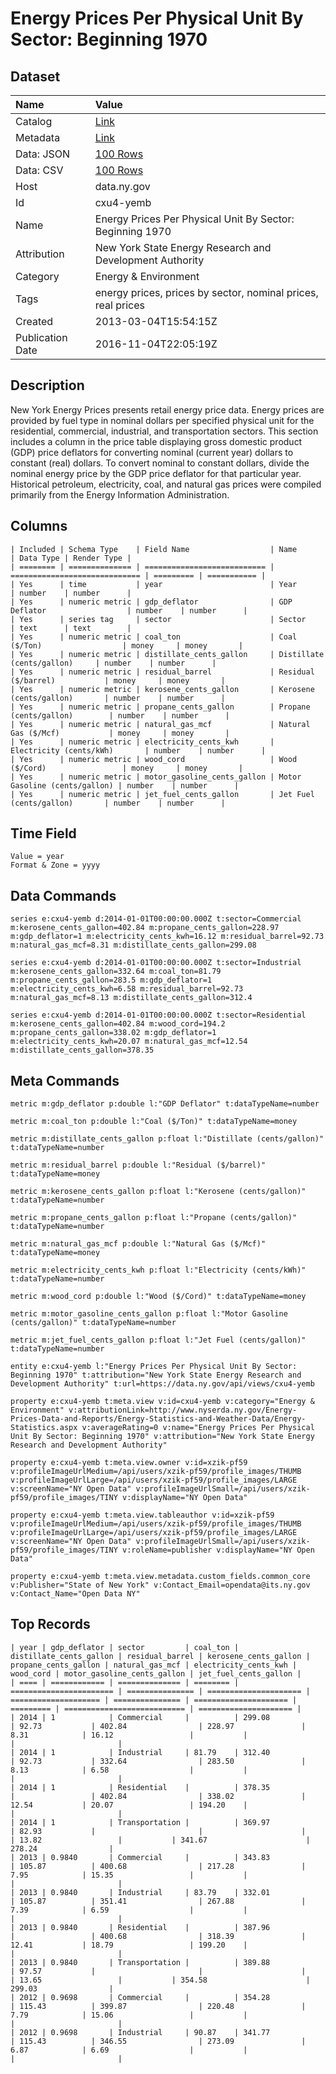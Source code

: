 # Energy Prices Per Physical Unit By Sector: Beginning 1970

## Dataset

| Name | Value |
| :--- | :---- |
| Catalog | [Link](https://catalog.data.gov/dataset/energy-prices-per-physical-unit-by-sector-beginning-1970) |
| Metadata | [Link](https://data.ny.gov/api/views/cxu4-yemb) |
| Data: JSON | [100 Rows](https://data.ny.gov/api/views/cxu4-yemb/rows.json?max_rows=100) |
| Data: CSV | [100 Rows](https://data.ny.gov/api/views/cxu4-yemb/rows.csv?max_rows=100) |
| Host | data.ny.gov |
| Id | cxu4-yemb |
| Name | Energy Prices Per Physical Unit By Sector: Beginning 1970 |
| Attribution | New York State Energy Research and Development Authority |
| Category | Energy & Environment |
| Tags | energy prices, prices by sector, nominal prices, real prices |
| Created | 2013-03-04T15:54:15Z |
| Publication Date | 2016-11-04T22:05:19Z |

## Description

New York Energy Prices presents retail energy price data. Energy prices are provided by fuel type in nominal dollars per specified physical unit for the residential, commercial, industrial, and transportation sectors. This section includes a column in the price table displaying gross domestic product (GDP) price deflators for converting nominal (current year) dollars to constant (real) dollars. To convert nominal to constant dollars, divide the nominal energy price by the GDP price deflator for that particular year. Historical petroleum, electricity, coal, and natural gas prices were compiled primarily from the Energy Information Administration.

## Columns

```ls
| Included | Schema Type    | Field Name                  | Name                          | Data Type | Render Type |
| ======== | ============== | =========================== | ============================= | ========= | =========== |
| Yes      | time           | year                        | Year                          | number    | number      |
| Yes      | numeric metric | gdp_deflator                | GDP Deflator                  | number    | number      |
| Yes      | series tag     | sector                      | Sector                        | text      | text        |
| Yes      | numeric metric | coal_ton                    | Coal ($/Ton)                  | money     | money       |
| Yes      | numeric metric | distillate_cents_gallon     | Distillate (cents/gallon)     | number    | number      |
| Yes      | numeric metric | residual_barrel             | Residual ($/barrel)           | money     | money       |
| Yes      | numeric metric | kerosene_cents_gallon       | Kerosene (cents/gallon)       | number    | number      |
| Yes      | numeric metric | propane_cents_gallon        | Propane (cents/gallon)        | number    | number      |
| Yes      | numeric metric | natural_gas_mcf             | Natural Gas ($/Mcf)           | money     | money       |
| Yes      | numeric metric | electricity_cents_kwh       | Electricity (cents/kWh)       | number    | number      |
| Yes      | numeric metric | wood_cord                   | Wood ($/Cord)                 | money     | money       |
| Yes      | numeric metric | motor_gasoline_cents_gallon | Motor Gasoline (cents/gallon) | number    | number      |
| Yes      | numeric metric | jet_fuel_cents_gallon       | Jet Fuel (cents/gallon)       | number    | number      |
```

## Time Field

```ls
Value = year
Format & Zone = yyyy
```

## Data Commands

```ls
series e:cxu4-yemb d:2014-01-01T00:00:00.000Z t:sector=Commercial m:kerosene_cents_gallon=402.84 m:propane_cents_gallon=228.97 m:gdp_deflator=1 m:electricity_cents_kwh=16.12 m:residual_barrel=92.73 m:natural_gas_mcf=8.31 m:distillate_cents_gallon=299.08

series e:cxu4-yemb d:2014-01-01T00:00:00.000Z t:sector=Industrial m:kerosene_cents_gallon=332.64 m:coal_ton=81.79 m:propane_cents_gallon=283.5 m:gdp_deflator=1 m:electricity_cents_kwh=6.58 m:residual_barrel=92.73 m:natural_gas_mcf=8.13 m:distillate_cents_gallon=312.4

series e:cxu4-yemb d:2014-01-01T00:00:00.000Z t:sector=Residential m:kerosene_cents_gallon=402.84 m:wood_cord=194.2 m:propane_cents_gallon=338.02 m:gdp_deflator=1 m:electricity_cents_kwh=20.07 m:natural_gas_mcf=12.54 m:distillate_cents_gallon=378.35
```

## Meta Commands

```ls
metric m:gdp_deflator p:double l:"GDP Deflator" t:dataTypeName=number

metric m:coal_ton p:double l:"Coal ($/Ton)" t:dataTypeName=money

metric m:distillate_cents_gallon p:float l:"Distillate (cents/gallon)" t:dataTypeName=number

metric m:residual_barrel p:double l:"Residual ($/barrel)" t:dataTypeName=money

metric m:kerosene_cents_gallon p:float l:"Kerosene (cents/gallon)" t:dataTypeName=number

metric m:propane_cents_gallon p:float l:"Propane (cents/gallon)" t:dataTypeName=number

metric m:natural_gas_mcf p:double l:"Natural Gas ($/Mcf)" t:dataTypeName=money

metric m:electricity_cents_kwh p:float l:"Electricity (cents/kWh)" t:dataTypeName=number

metric m:wood_cord p:double l:"Wood ($/Cord)" t:dataTypeName=money

metric m:motor_gasoline_cents_gallon p:float l:"Motor Gasoline (cents/gallon)" t:dataTypeName=number

metric m:jet_fuel_cents_gallon p:float l:"Jet Fuel (cents/gallon)" t:dataTypeName=number

entity e:cxu4-yemb l:"Energy Prices Per Physical Unit By Sector: Beginning 1970" t:attribution="New York State Energy Research and Development Authority" t:url=https://data.ny.gov/api/views/cxu4-yemb

property e:cxu4-yemb t:meta.view v:id=cxu4-yemb v:category="Energy & Environment" v:attributionLink=http://www.nyserda.ny.gov/Energy-Prices-Data-and-Reports/Energy-Statistics-and-Weather-Data/Energy-Statistics.aspx v:averageRating=0 v:name="Energy Prices Per Physical Unit By Sector: Beginning 1970" v:attribution="New York State Energy Research and Development Authority"

property e:cxu4-yemb t:meta.view.owner v:id=xzik-pf59 v:profileImageUrlMedium=/api/users/xzik-pf59/profile_images/THUMB v:profileImageUrlLarge=/api/users/xzik-pf59/profile_images/LARGE v:screenName="NY Open Data" v:profileImageUrlSmall=/api/users/xzik-pf59/profile_images/TINY v:displayName="NY Open Data"

property e:cxu4-yemb t:meta.view.tableauthor v:id=xzik-pf59 v:profileImageUrlMedium=/api/users/xzik-pf59/profile_images/THUMB v:profileImageUrlLarge=/api/users/xzik-pf59/profile_images/LARGE v:screenName="NY Open Data" v:profileImageUrlSmall=/api/users/xzik-pf59/profile_images/TINY v:roleName=publisher v:displayName="NY Open Data"

property e:cxu4-yemb t:meta.view.metadata.custom_fields.common_core v:Publisher="State of New York" v:Contact_Email=opendata@its.ny.gov v:Contact_Name="Open Data NY"
```

## Top Records

```ls
| year | gdp_deflator | sector         | coal_ton | distillate_cents_gallon | residual_barrel | kerosene_cents_gallon | propane_cents_gallon | natural_gas_mcf | electricity_cents_kwh | wood_cord | motor_gasoline_cents_gallon | jet_fuel_cents_gallon | 
| ==== | ============ | ============== | ======== | ======================= | =============== | ===================== | ==================== | =============== | ===================== | ========= | =========================== | ===================== | 
| 2014 | 1            | Commercial     |          | 299.08                  | 92.73           | 402.84                | 228.97               | 8.31            | 16.12                 |           |                             |                       | 
| 2014 | 1            | Industrial     | 81.79    | 312.40                  | 92.73           | 332.64                | 283.50               | 8.13            | 6.58                  |           |                             |                       | 
| 2014 | 1            | Residential    |          | 378.35                  |                 | 402.84                | 338.02               | 12.54           | 20.07                 | 194.20    |                             |                       | 
| 2014 | 1            | Transportation |          | 369.97                  | 82.93           |                       |                      |                 | 13.82                 |           | 341.67                      | 278.24                | 
| 2013 | 0.9840       | Commercial     |          | 343.83                  | 105.87          | 400.68                | 217.28               | 7.95            | 15.35                 |           |                             |                       | 
| 2013 | 0.9840       | Industrial     | 83.79    | 332.01                  | 105.87          | 351.41                | 267.88               | 7.39            | 6.59                  |           |                             |                       | 
| 2013 | 0.9840       | Residential    |          | 387.96                  |                 | 400.68                | 318.39               | 12.41           | 18.79                 | 199.20    |                             |                       | 
| 2013 | 0.9840       | Transportation |          | 389.88                  | 97.57           |                       |                      |                 | 13.65                 |           | 354.58                      | 299.03                | 
| 2012 | 0.9698       | Commercial     |          | 354.28                  | 115.43          | 399.87                | 220.48               | 7.79            | 15.06                 |           |                             |                       | 
| 2012 | 0.9698       | Industrial     | 90.87    | 341.77                  | 115.43          | 346.55                | 273.09               | 6.87            | 6.69                  |           |                             |                       | 
```